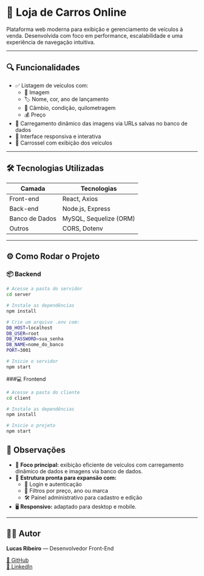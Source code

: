 # 🚗 Loja de Carros Online

Plataforma web moderna para exibição e gerenciamento de veículos à venda. Desenvolvida com foco em performance, escalabilidade e uma experiência de navegação intuitiva.

---

## 🔍 Funcionalidades

- ✅ Listagem de veículos com:
  - 📸 Imagem
  - 🏷️ Nome, cor, ano de lançamento
  - 🛞 Câmbio, condição, quilometragem
  - 💰 Preço
- 🔄 Carregamento dinâmico das imagens via URLs salvas no banco de dados
- 🎯 Interface responsiva e interativa
- 🎠 Carrossel com exibição dos veículos

---

## 🛠️ Tecnologias Utilizadas

| Camada       | Tecnologias             |
|--------------|--------------------------|
| Front-end    | React, Axios             |
| Back-end     | Node.js, Express         |
| Banco de Dados | MySQL, Sequelize (ORM) |
| Outros       | CORS, Dotenv             |

---

## ⚙️ Como Rodar o Projeto

### 📦 Backend

```bash
# Acesse a pasta do servidor
cd server

# Instale as dependências
npm install

# Crie um arquivo .env com:
DB_HOST=localhost
DB_USER=root
DB_PASSWORD=sua_senha
DB_NAME=nome_do_banco
PORT=3001

# Inicie o servidor
npm start
```

###💻 Frontend
```bash
# Acesse a pasta do cliente
cd client

# Instale as dependências
npm install

# Inicie o projeto
npm start
```

## 📌 Observações

- 🧩 **Foco principal:** exibição eficiente de veículos com carregamento dinâmico de dados e imagens via banco de dados.
- 🧱 **Estrutura pronta para expansão com:**
  - 🔐 Login e autenticação
  - 🎯 Filtros por preço, ano ou marca
  - 🛠️ Painel administrativo para cadastro e edição
- 🖥️ **Responsivo:** adaptado para desktop e mobile.

---

## 👨‍💻 Autor

**Lucas Ribeiro** — Desenvolvedor Front-End

[🔗 GitHub](https://github.com/lucas-ribeiro03)  
[🔗 LinkedIn](https://www.linkedin.com/in/seu-usuario)
